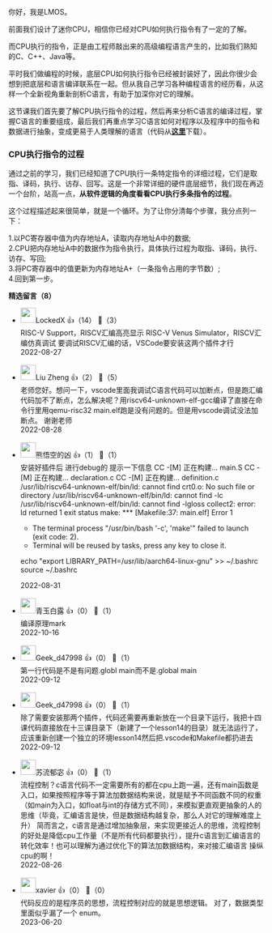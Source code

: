 你好，我是LMOS。

前面我们设计了迷你CPU，相信你已经对CPU如何执行指令有了一定的了解。

而CPU执行的指令，正是由工程师敲出来的高级编程语言产生的，比如我们熟知的C、C++、Java等。

平时我们做编程的时候，底层CPU如何执行指令已经被封装好了，因此你很少会想到把底层和语言编译联系在一起。但从我自己学习各种编程语言的经历看，从这样一个全新视角重新剖析C语言，有助于加深你对它的理解。

这节课我们首先要了解CPU执行指令的过程，然后再来分析C语言的编译过程，掌握C语言的重要组成，最后我们再重点学习C语言如何对程序以及程序中的指令和数据进行抽象，变成更易于人类理解的语言（代码从[**这里**](https://gitee.com/lmos/Geek-time-computer-foundation/tree/master/lesson14)下载）。

### CPU执行指令的过程

通过之前的学习，我们已经知道了CPU执行一条特定指令的详细过程，它们是取指、译码，执行、访存、回写。这是一个非常详细的硬件底层细节，我们现在再迈一个台阶，站高一点，**从软件逻辑的角度看看CPU执行多条指令的过程**。

这个过程描述起来很简单，就是一个循环。为了让你分清每个步骤，我分点列一下：

1.以PC寄存器中值为内存地址A，读取内存地址A中的数据;  
2.CPU把内存地址A中的数据作为指令执行，具体执行过程为取指、译码，执行、访存、写回;  
3.将PC寄存器中的值更新为内存地址A+（一条指令占用的字节数）;  
4.回到第一步。
<div><strong>精选留言（8）</strong></div><ul>
<li><img src="https://static001.geekbang.org/account/avatar/00/19/ae/c3/d930693b.jpg" width="30px"><span>LockedX</span> 👍（14） 💬（3）<div>RISC-V Support，RISCV汇编高亮显示
RISC-V Venus Simulator，RISCV汇编仿真调试
要调试RISCV汇编的话，VSCode要安装这两个插件才行</div>2022-08-27</li><br/><li><img src="https://static001.geekbang.org/account/avatar/00/2f/03/8f/38038fb5.jpg" width="30px"><span>Liu Zheng</span> 👍（2） 💬（5）<div>老师您好。想问一下，vscode里面我调试C语言代码可以加断点，但是跑汇编代码加不了断点，怎么解决呢？用riscv64-unknown-elf-gcc编译了直接在命令行里用qemu-risc32 main.elf跑是没有问题的。但是用vscode调试没法加断点。
谢谢老师</div>2022-08-28</li><br/><li><img src="https://static001.geekbang.org/account/avatar/00/1d/80/93/dde3d5f0.jpg" width="30px"><span>熊悟空的凶</span> 👍（1） 💬（1）<div>安装好插件后 进行debug的  提示一下信息 
CC -[M] 正在构建... main.S
CC -[M] 正在构建... declaration.c
CC -[M] 正在构建... definition.c
&#47;usr&#47;lib&#47;riscv64-unknown-elf&#47;bin&#47;ld: cannot find crt0.o: No such file or directory
&#47;usr&#47;lib&#47;riscv64-unknown-elf&#47;bin&#47;ld: cannot find -lc
&#47;usr&#47;lib&#47;riscv64-unknown-elf&#47;bin&#47;ld: cannot find -lgloss
collect2: error: ld returned 1 exit status
make: *** [Makefile:37: main.elf] Error 1

 *  The terminal process &quot;&#47;usr&#47;bin&#47;bash &#39;-c&#39;, &#39;make&#39;&quot; failed to launch (exit code: 2). 
 *  Terminal will be reused by tasks, press any key to close it. 

echo &quot;export LIBRARY_PATH=&#47;usr&#47;lib&#47;aarch64-linux-gnu&quot; &gt;&gt; ~&#47;.bashrc
source ~&#47;.bashrc</div>2022-08-31</li><br/><li><img src="https://static001.geekbang.org/account/avatar/00/27/f8/2c/92969c48.jpg" width="30px"><span>青玉白露</span> 👍（0） 💬（1）<div>编译原理mark</div>2022-10-16</li><br/><li><img src="" width="30px"><span>Geek_d47998</span> 👍（0） 💬（1）<div>第一行代码是不是有问题.globl main而不是.global main</div>2022-09-12</li><br/><li><img src="" width="30px"><span>Geek_d47998</span> 👍（0） 💬（1）<div>除了需要安装那两个插件，代码还需要再重新放在一个目录下运行，我把十四课代码直接放在十三课目录下（新建了一个lesson14的目录）就无法运行了，应该重新创建一个独立的环境lesson14然后把.vscode和Makefile都扔进去</div>2022-09-12</li><br/><li><img src="https://static001.geekbang.org/account/avatar/00/29/a6/ad/e65aec4c.jpg" width="30px"><span>苏流郁宓</span> 👍（0） 💬（1）<div>流程控制？c语言代码不一定需要所有的都在cpu上跑一遍，还有main函数是入口，如果按照程序等于算法加数据结构来说，就是赋予不同函数不同的权重（如main为入口，如float与int的存储方式不同），来模拟更直观更抽象的人的思维（毕竟，汇编语言是快，但是数据结构越复杂，那么人对它的理解难度上升）
简而言之，c语言是通过增加抽象层，来实现更接近人的思维，流程控制的好处是降低cpu工作量（不是所有代码都要执行），提升c语言到汇编语言的转化效率！也可以理解为通过优化下的算法加数据结构，来对接汇编语言 操纵cpu的啊！</div>2022-08-26</li><br/><li><img src="https://static001.geekbang.org/account/avatar/00/12/f7/f8/3c0a6854.jpg" width="30px"><span>xavier</span> 👍（0） 💬（0）<div>代码反应的是程序员的思想，流程控制对应的就是思想逻辑。 
对了，数据类型里面似乎漏了一个 enum。</div>2023-06-20</li><br/>
</ul>